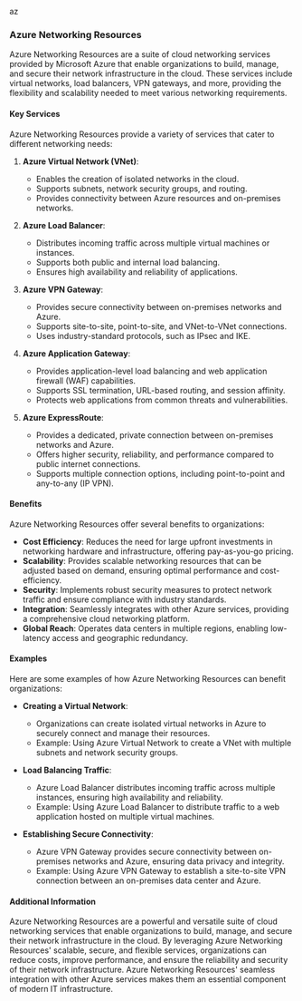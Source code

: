 az
### Azure Networking Resources

Azure Networking Resources are a suite of cloud networking services provided by Microsoft Azure that enable organizations to build, manage, and secure their network infrastructure in the cloud. These services include virtual networks, load balancers, VPN gateways, and more, providing the flexibility and scalability needed to meet various networking requirements.

#### Key Services

Azure Networking Resources provide a variety of services that cater to different networking needs:

1. **Azure Virtual Network (VNet)**:
   - Enables the creation of isolated networks in the cloud.
   - Supports subnets, network security groups, and routing.
   - Provides connectivity between Azure resources and on-premises networks.

2. **Azure Load Balancer**:
   - Distributes incoming traffic across multiple virtual machines or instances.
   - Supports both public and internal load balancing.
   - Ensures high availability and reliability of applications.

3. **Azure VPN Gateway**:
   - Provides secure connectivity between on-premises networks and Azure.
   - Supports site-to-site, point-to-site, and VNet-to-VNet connections.
   - Uses industry-standard protocols, such as IPsec and IKE.

4. **Azure Application Gateway**:
   - Provides application-level load balancing and web application firewall (WAF) capabilities.
   - Supports SSL termination, URL-based routing, and session affinity.
   - Protects web applications from common threats and vulnerabilities.

5. **Azure ExpressRoute**:
   - Provides a dedicated, private connection between on-premises networks and Azure.
   - Offers higher security, reliability, and performance compared to public internet connections.
   - Supports multiple connection options, including point-to-point and any-to-any (IP VPN).

#### Benefits

Azure Networking Resources offer several benefits to organizations:

- **Cost Efficiency**: Reduces the need for large upfront investments in networking hardware and infrastructure, offering pay-as-you-go pricing.
- **Scalability**: Provides scalable networking resources that can be adjusted based on demand, ensuring optimal performance and cost-efficiency.
- **Security**: Implements robust security measures to protect network traffic and ensure compliance with industry standards.
- **Integration**: Seamlessly integrates with other Azure services, providing a comprehensive cloud networking platform.
- **Global Reach**: Operates data centers in multiple regions, enabling low-latency access and geographic redundancy.

#### Examples

Here are some examples of how Azure Networking Resources can benefit organizations:

- **Creating a Virtual Network**:
  - Organizations can create isolated virtual networks in Azure to securely connect and manage their resources.
  - Example: Using Azure Virtual Network to create a VNet with multiple subnets and network security groups.

- **Load Balancing Traffic**:
  - Azure Load Balancer distributes incoming traffic across multiple instances, ensuring high availability and reliability.
  - Example: Using Azure Load Balancer to distribute traffic to a web application hosted on multiple virtual machines.

- **Establishing Secure Connectivity**:
  - Azure VPN Gateway provides secure connectivity between on-premises networks and Azure, ensuring data privacy and integrity.
  - Example: Using Azure VPN Gateway to establish a site-to-site VPN connection between an on-premises data center and Azure.

#### Additional Information

Azure Networking Resources are a powerful and versatile suite of cloud networking services that enable organizations to build, manage, and secure their network infrastructure in the cloud. By leveraging Azure Networking Resources' scalable, secure, and flexible services, organizations can reduce costs, improve performance, and ensure the reliability and security of their network infrastructure. Azure Networking Resources' seamless integration with other Azure services makes them an essential component of modern IT infrastructure.
